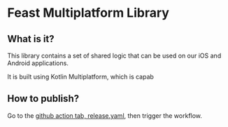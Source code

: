 # Feast Multiplatform Library

## What is it?

This library contains a set of shared logic that can be used on our iOS and Android applications.

It is built using Kotlin Multiplatform, which is capab

## How to publish?

Go to the [github action tab, release.yaml](https://github.com/guardian/feast-multiplatform-library/actions/workflows/release.yml), then trigger the workflow.
